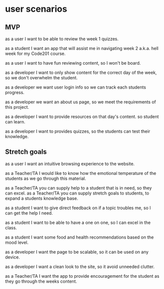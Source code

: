 # user scenarios

## MVP
as a user I want to be able to review the week 1 quizzes.

as a student I want an app that will assist me in navigating week 2 a.k.a. hell week for my Code201 course.

as a user I want to have fun reviewing content, so I won't be board.

as a developer I want to only show content for the correct day of the week, so we don't overwhelm the student.

as a developer we want user login info so we can track each students progress.

as a developer we want an about us page, so we meet the requirements of this project.

as a developer I want to provide resources on that day's content. so student can learn.

as a developer I want to provides quizzes, so the students can test their knowledge.


## Stretch goals
as a user I want an intuitive browsing experience to the website.

as a Teacher/TA I would like to know how the emotional temperature of the students as we go through this material.

as a Teacher/TA you can supply help to a student that is in need, so they can excel.
as a Teacher/TA you can supply stretch goals to students, to expand a students knowledge base.

as a student I want to give direct feedback on if a topic troubles me, so I can get the help I need.

as a student I want to be able to have a one on one, so I can excel in the class.

as a student I want some food and health recommendations based on the mood level.

as a developer I want the page to be scalable, so it can be used on any device.

as a developer I want a clean look to the site, so it avoid unneeded clutter.

as a Teacher/TA I want the app to provide encouragement for the student as they go through the weeks content.
